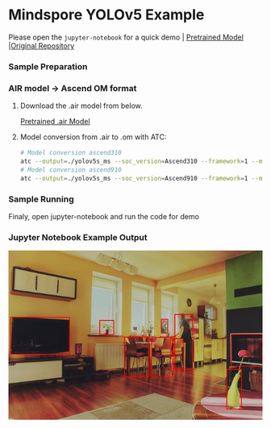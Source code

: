 # Mindspore YOLOv5 Example

Please open the `jupyter-notebook` for a quick demo | [Pretrained Model](https://onebox.huawei.com/p/dad426ea028637e90fdef4f7a272e8cf) |[Original Repository](https://gitee.com/ktuna/mind-spore-yolov5/tree/master)

### Sample Preparation

### AIR model -> Ascend OM format

1. Download the .air model from below.

    [Pretrained .air Model](https://onebox.huawei.com/p/dad426ea028637e90fdef4f7a272e8cf)

2. Model conversion from .air to .om with ATC:
    ```bash
    # Model conversion ascend310
    atc --output=./yolov5s_ms --soc_version=Ascend310 --framework=1 --model=./deneme_320_s_yolov5s.air
    # Model conversion ascend910
    atc --output=./yolov5s_ms --soc_version=Ascend910 --framework=1 --model=./deneme_320_s_yolov5s.air
    ```

### Sample Running

Finaly, open jupyter-notebook and run the code for demo

### Jupyter Notebook Example Output

<img src="./demo_output.jpg" width=650>